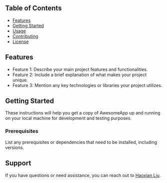 ## Table of Contents

- [Features](#features)
- [Getting Started](#getting-started)
- [Usage](#usage)
- [Contributing](#contributing)
- [License](#license)

## Features

- Feature 1: Describe your main project features and functionalities.
- Feature 2: Include a brief explanation of what makes your project unique.
- Feature 3: Mention any key technologies or libraries your project utilizes.

## Getting Started

These instructions will help you get a copy of AwesomeApp up and running on your local machine for development and testing purposes.

### Prerequisites

List any prerequisites or dependencies that need to be installed, including versions.

## Support

If you have questions or need assistance, you can reach out to [Haoxian Liu](https://github.com/hliu34).

